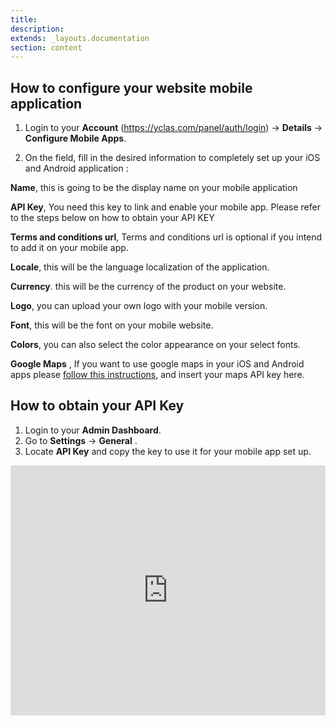 ```yaml
---
title:
description:
extends: _layouts.documentation
section: content
---
```


## How to configure your website mobile application



1. Login to your  **Account**  (https://yclas.com/panel/auth/login) ->  **Details**  ->  **Configure Mobile Apps**.

2. On the field, fill in the desired information to completely set up your iOS and Android application : 

**Name**,  this is going to be the display name on your mobile application

**API Key**,  You need this key to link and enable your mobile app. Please refer to the steps below on how to obtain your API KEY

**Terms and conditions url**, Terms and conditions url is optional if you intend to add it on your mobile app.

**Locale**, this will be the language localization of the application. 

**Currency**. this will be the currency of the product on your website. 

**Logo**, you can upload your own logo with your mobile version. 

**Font**, this will be the font on your mobile website. 

**Colors**, you can also select the color appearance on your select fonts. 

**Google Maps** , If you want to use google maps in your iOS and Android apps please [follow this instructions](/docs/publish-options-configure-google-maps-settings?id=get-your-api-key), and insert your maps API key here.


## How to obtain your API Key

1. Login to your **Admin Dashboard**.
2. Go to **Settings** -> **General** .
3. Locate **API Key** and copy the key to use it for your mobile app set up. 



<iframe width="100%" height="400px" src="https://www.youtube.com/embed/YbUyZKFPTJc" title="Yclas video" frameborder="0" allow="accelerometer; autoplay; clipboard-write; encrypted-media; gyroscope; picture-in-picture" allowfullscreen></iframe>
 

